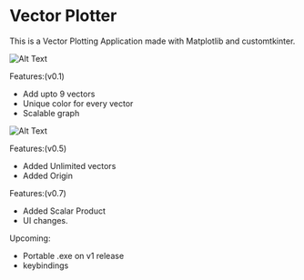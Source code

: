 # Vector Plotter

This is a Vector Plotting Application made with Matplotlib and customtkinter.

![Alt Text](https://media.giphy.com/media/v1.Y2lkPTc5MGI3NjExZjU4YzA3YWZjNzg2YjBmOWU4NDUzYjk1NTUzODU3YzlmYmU2MjQyNSZjdD1n/spmzmL81vgV2lm39On/giphy.gif)

Features:(v0.1)
* Add upto 9 vectors
* Unique color for every vector
* Scalable graph

![Alt Text](https://media.giphy.com/media/v1.Y2lkPTc5MGI3NjExN2Q3YjVmNGIyYWEwMzlkZDI3NGNhNzJiODA1OWY0MTZiY2I3ZmRhNyZjdD1n/lFhrq1dbSUbAEOaQ7u/giphy.gif)

Features:(v0.5)
* Added Unlimited vectors
* Added Origin

Features:(v0.7)
* Added Scalar Product
* UI changes.

Upcoming:
* Portable .exe on v1 release
* keybindings
